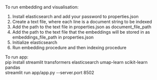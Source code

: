To run embedding and visualisation:
1. Install elasticsearch and add your password to properties.json
2. Create a text file, where each line is a document string to be indexed
3. Add the path to the text file in properties.json as document_file_path
4. Add the path to the text file that the embeddings will be stored in as embeddings_file_path in properties.json
5. Initialize elasticsearch
6. Run embedding procedure and then indexing procedure


To run app: \
pip install streamlit transformers elasticsearch umap-learn scikit-learn pandas \
streamlit run app/app.py --server.port 8502
